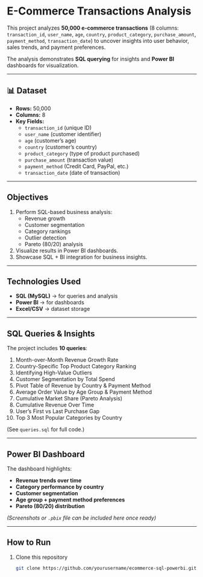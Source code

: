 # E-Commerce Transactions Analysis

This project analyzes **50,000 e-commerce transactions** (8 columns: `transaction_id`, `user_name`, `age`, `country`, `product_category`, `purchase_amount`, `payment_method`, `transaction_date`) to uncover insights into user behavior, sales trends, and payment preferences.  

The analysis demonstrates **SQL querying** for insights and **Power BI** dashboards for visualization.

---

## 📊 Dataset
- **Rows:** 50,000
- **Columns:** 8
- **Key Fields:**
  - `transaction_id` (unique ID)
  - `user_name` (customer identifier)
  - `age` (customer’s age)
  - `country` (customer’s country)
  - `product_category` (type of product purchased)
  - `purchase_amount` (transaction value)
  - `payment_method` (Credit Card, PayPal, etc.)
  - `transaction_date` (date of transaction)

---

##  Objectives
1. Perform SQL-based business analysis:
   - Revenue growth
   - Customer segmentation
   - Category rankings
   - Outlier detection
   - Pareto (80/20) analysis
2. Visualize results in Power BI dashboards.
3. Showcase SQL + BI integration for business insights.

---

##  Technologies Used
- **SQL (MySQL)** → for queries and analysis
- **Power BI** → for dashboards
- **Excel/CSV** → dataset storage

---

##  SQL Queries & Insights
The project includes **10 queries**:
1. Month-over-Month Revenue Growth Rate
2. Country-Specific Top Product Category Ranking
3. Identifying High-Value Outliers
4. Customer Segmentation by Total Spend
5. Pivot Table of Revenue by Country & Payment Method
6. Average Order Value by Age Group & Payment Method
7. Cumulative Market Share (Pareto Analysis)
8. Cumulative Revenue Over Time
9. User’s First vs Last Purchase Gap
10. Top 3 Most Popular Categories by Country

(See `queries.sql` for full code.)

---

##  Power BI Dashboard
The dashboard highlights:
- **Revenue trends over time**
- **Category performance by country**
- **Customer segmentation**
- **Age group + payment method preferences**
- **Pareto (80/20) distribution**

*(Screenshots or `.pbix` file can be included here once ready)*

---

##  How to Run
1. Clone this repository
   ```bash
   git clone https://github.com/yourusername/ecommerce-sql-powerbi.git
